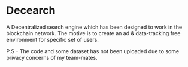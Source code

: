 
# Decearch

A Decentralized search engine which has been designed to work in the blockchain network.
The motive is to create an ad & data-tracking free environment for specific set of users. 

P.S - The code and some dataset has not been uploaded due to some privacy concerns of my team-mates.
